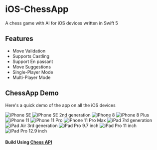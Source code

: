# iOS-ChessApp

A chess game with AI for iOS devices written in Swift 5

## Features

*   Move Validation
*   Supports Castling
*   Support En passant
*   Move Suggestions
*   Single-Player Mode
*   Multi-Player Mode

## ChessApp Demo

Here's a quick demo of the app on all the iOS devices

![iPhone SE](ChessApp-Demo/iPhone_SE.gif)
![iPhone SE 2nd generation](ChessApp-Demo/iPhone_SE_2nd_generation.gif)
![iPhone 8](ChessApp-Demo/iPhone_8.gif)
![iPhone 8 Plus](ChessApp-Demo/iPhone_8_Plus.gif)
![iPhone 11](ChessApp-Demo/iPhone_11.gif)
![iPhone 11 Pro](ChessApp-Demo/iPhone_11_Pro.gif)
![iPhone 11 Pro Max](ChessApp-Demo/iPhone_11_Pro_Max.gif)
![iPad 7rd generation](ChessApp-Demo/iPad_7rd_generation.gif)
![iPad Air 3rd generation](ChessApp-Demo/iPad_Air_3rd_generation.gif)
![iPad Pro 9.7 inch](ChessApp-Demo/iPad_Pro_9.7_inch.gif)
![iPad Pro 11 inch](ChessApp-Demo/iPad_Pro_11_inch.gif)
![iPad Pro 12.9 inch](ChessApp-Demo/iPad_Pro_12.9_inch.gif)

#### Build Using [Chess API](https://github.com/anzemur/chess-api)
